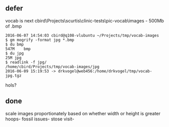 
## defer

vocab is next 
    cbird\Projects\scurtis\clinic-tests\pic-vocab\images - 500Mb of .bmp

    2016-06-07 14:54:03 cbird@q108-vlubuntu ~/Projects/tmp/vocab-images
    $ gm mogrify -format jpg *.bmp
    $ du bmp
    547M    bmp
    $ du jpg
    25M jpg
    $ readlink -f jpg/
    /home/cbird/Projects/tmp/vocab-images/jpg
    2016-06-09 15:19:53 -> drkvogel@web456:/home/drkvogel/tmp/vocab-jpg.tgz

hols?

## done

scale images proportionately based on whether width or height is greater
hoops-
fossil issues-
stose visit-
